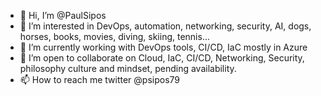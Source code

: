 - 👋 Hi, I’m @PaulSipos
- 👀 I’m interested in DevOps, automation, networking, security, AI, dogs, horses, books, movies, diving, skiing, tennis... 
- 🌱 I’m currently working with DevOps tools, CI/CD, IaC mostly in Azure
- 💞️ I’m open to collaborate on Cloud, IaC, CI/CD, Networking, Security, philosophy culture and mindset, pending availability. 
- 📫 How to reach me twitter @psipos79

<!---
PaulSipos/PaulSipos is a ✨ special ✨ repository because its `README.md` (this file) appears on your GitHub profile.
You can click the Preview link to take a look at your changes.
--->
